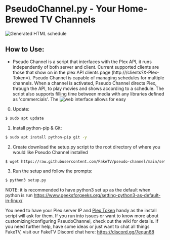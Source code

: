 # PseudoChannel.py - Your Home-Brewed TV Channels

![Generated HTML schedule](https://i.imgur.com/3NoZVBJ.jpg)

## How to Use:
- Pseudo Channel is a script that interfaces with the Plex API, it runs independently of both server and client. Current supported clients are those that show on in the plex API clients page (http://<your-plex-ip-and-port>/clients?X-Plex-Token=<your-plex-token>). Pseudo Channel is capable of managing schedules for multiple channels. When a channel is activated, Pseudo Channel directs Plex, through the API, to play movies and shows according to a schedule. The script also supports filling time between media with any libraries defined as 'commercials'. The ![web interface](https://github.com/FakeTV/Web-Interface-for-Pseudo-Channel) allows for easy 

0. Update:

```bash
$ sudo apt update
```

1. Install python-pip & Git:

```bash
$ sudo apt install python-pip git -y
```

2. Create download the setup.py script to the root directory of where you would like Pseudo Channel installed

```bash
$ wget https://raw.githubusercontent.com/FakeTV/pseudo-channel/main/setup.py .
```

3. Run the setup and follow the prompts:

```bash
$ python3 setup.py
```

NOTE: it is recommended to have python3 set up as the default when python is run https://www.geeksforgeeks.org/setting-python3-as-default-in-linux/
  
You need to have your Plex server IP and [Plex Token](https://bit.ly/2p7RtOu) handy as the install script will ask for them. If you run into issues or want to know more about customizing/configuring PseudoChannel, check out the wiki for details. If you need further help, have some ideas or just want to chat all things FakeTV, visit our FakeTV Discord chat here: https://discord.gg/7equn68
